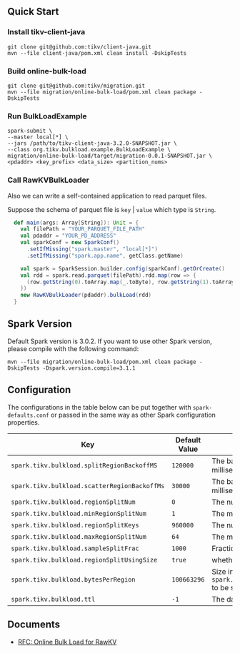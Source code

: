 ## Quick Start

### Install tikv-client-java

```
git clone git@github.com:tikv/client-java.git
mvn --file client-java/pom.xml clean install -DskipTests
```

### Build online-bulk-load

```
git clone git@github.com:tikv/migration.git
mvn --file migration/online-bulk-load/pom.xml clean package -DskipTests
```

### Run BulkLoadExample

```
spark-submit \
--master local[*] \
--jars /path/to/tikv-client-java-3.2.0-SNAPSHOT.jar \
--class org.tikv.bulkload.example.BulkLoadExample \
migration/online-bulk-load/target/migration-0.0.1-SNAPSHOT.jar \
<pdaddr> <key_prefix> <data_size> <partition_nums>
```

### Call RawKVBulkLoader

Also we can write a self-contained application to read parquet files.

Suppose the schema of parquet file is `key` | `value` which type is `String`.

```scala
  def main(args: Array[String]): Unit = {
    val filePath = "YOUR_PARQUET_FILE_PATH"
    val pdaddr = "YOUR_PD_ADDRESS"
    val sparkConf = new SparkConf()
      .setIfMissing("spark.master", "local[*]")
      .setIfMissing("spark.app.name", getClass.getName)

    val spark = SparkSession.builder.config(sparkConf).getOrCreate()
    val rdd = spark.read.parquet(filePath).rdd.map(row => {
      (row.getString(0).toArray.map(_.toByte), row.getString(1).toArray.map(_.toByte))
    })
    new RawKVBulkLoader(pdaddr).bulkLoad(rdd)
  }
```

## Spark Version

Default Spark version is 3.0.2. If you want to use other Spark version, please compile with the following command:

```
mvn --file migration/online-bulk-load/pom.xml clean package -DskipTests -Dspark.version.compile=3.1.1
```

## Configuration

The configurations in the table below can be put together with `spark-defaults.conf` or passed in the same way as other Spark configuration properties.

|    Key    | Default Value | Description |
| ---------- | --- | --- |
| `spark.tikv.bulkload.splitRegionBackoffMS` |  `120000` | The backoff time of split region in milliseconds |
| `spark.tikv.bulkload.scatterRegionBackoffMs` |  `30000` | The backoff time of scatter region in milliseconds
| `spark.tikv.bulkload.regionSplitNum` |  `0` | The number of split regions |
| `spark.tikv.bulkload.minRegionSplitNum` |  `1` | The minimum number of split regions |
| `spark.tikv.bulkload.regionSplitKeys` |  `960000` | The number of keys per region |
| `spark.tikv.bulkload.maxRegionSplitNum` |  `64` | The maximum number of split regions |
| `spark.tikv.bulkload.sampleSplitFrac` |  `1000` | Fraction of sample split |
| `spark.tikv.bulkload.regionSplitUsingSize` |  `true` | whether using size to split region |
| `spark.tikv.bulkload.bytesPerRegion` | `100663296` | Size in bytes per region.This requires `spark.tikv.bulkload.regionSplitUsingSize` to be set true. |
| `spark.tikv.bulkload.ttl` |  `-1` | The data's time to live |

## Documents

- [RFC: Online Bulk Load for RawKV](https://github.com/tikv/rfcs/blob/master/text/0072-online-bulk-load-for-rawkv.md)